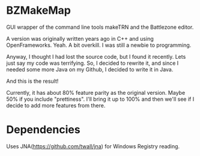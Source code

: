 # BZMakeMap
GUI wrapper of the command line tools makeTRN and the Battlezone editor.

A version was originally written years ago in C++ and using OpenFrameworks. Yeah. A bit overkill. I was still a newbie to programming.

Anyway, I thought I had lost the source code, but I found it recently. Lets just say my code was terrifying. 
So, I decided to rewrite it, and since I needed some more Java on my Github, I decided to write it in Java. 

And this is the result!

Currently, it has about 80% feature parity as the original version. Maybe 50% if you include "prettiness".
I'll bring it up to 100% and then we'll see if I decide to add more features from there.

# Dependencies
Uses JNA(https://github.com/twall/jna) for Windows Registry reading.

